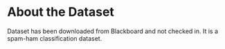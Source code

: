 # About the Dataset

Dataset has been downloaded from Blackboard and not checked in.
It is a spam-ham classification dataset.
